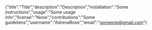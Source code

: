{"title":"Title","description":"Description","installation":"Some instructions","usage":"Some usage info","license":"None","contributions":"Some guideliens","username":"AdrenaRose","email":"someone@gmail.com"}